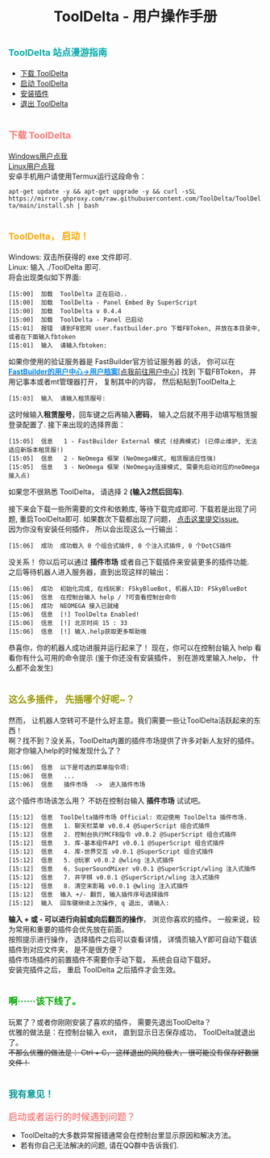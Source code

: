 <h1 align="center">ToolDelta - 用户操作手册</h1><!DOCTYPE html>

# <font color="00AAAA" size=4> ToolDelta 站点漫游指南 </font>
 - [下载 ToolDelta](#下载ToolDelta)
 - [启动 ToolDelta](#启动ToolDelta)
 - [安装插件](#安装插件)
 - [退出 ToolDelta](#退出ToolDelta)

# <span id="下载ToolDelta"><font color="FF7777" size=4>下载 ToolDelta</font></span>
<a href="https://mirror.ghproxy.com/github.com/ToolDelta/ToolDelta/releases/download/0.4.4/ToolDelta-windows.exe">Windows用户点我</a>   
<a href="https://mirror.ghproxy.com/github.com/ToolDelta/ToolDelta/releases/download/0.4.4/ToolDelta-linux">Linux用户点我</a>  
安卓手机用户请使用Termux运行这段命令：

`apt-get update -y && apt-get upgrade -y && curl -sSL  https://mirror.ghproxy.com/raw.githubusercontent.com/ToolDelta/ToolDelta/main/install.sh | bash`

# <span id="启动ToolDelta"><font color="FFAA00" size=4>ToolDelta， 启动！</font></span>
Windows: 双击所获得的 exe 文件即可.  
Linux: 输入 ./ToolDelta 即可.  
将会出现类似如下界面:
```
[15:00]  加载  ToolDelta 正在启动..
[15:00]  加载  ToolDelta - Panel Embed By SuperScript
[15:00]  加载  ToolDelta v 0.4.4
[15:00]  加载  ToolDelta - Panel 已启动
[15:01]  报错  请到FB官网 user.fastbuilder.pro 下载FBToken, 并放在本目录中, 或者在下面输入fbtoken
[15:01]  输入  请输入fbtoken:
```
如果你使用的验证服务器是 FastBuilder官方验证服务器 的话， 你可以在 <a href="https://user.fastbuilder.pro"><b><font color="0088FF">FastBuilder的用户中心->用户档案</font></b>[点我前往用户中心]</a> 找到 下载FBToken， 并用记事本或者mt管理器打开， 复制其中的内容， 然后粘贴到ToolDelta上
```
[15:03]  输入  请输入租赁服号:
```
这时候输入<b>租赁服号</b>，回车键之后再输入<b>密码</b>， 输入之后就不用手动填写租赁服登录配置了.
接下来出现的选择界面：  
```
[15:05]  信息   1 - FastBuilder External 模式 (经典模式) (已停止维护, 无法适应新版本租赁服!)
[15:05]  信息   2 - NeOmega 框架 (NeOmega模式, 租赁服适应性强)
[15:05]  信息   3 - NeOmega 框架 (NeOmegay连接模式, 需要先启动对应的neOmega接入点)
```
如果您不很熟悉 ToolDelta， 请选择 2 <b>(输入2然后回车)</b>.

接下来会下载一些所需要的文件和依赖库, 等待下载完成即可. 下载若是出现了问题, 重启ToolDelta即可.
如果数次下载都出现了问题， <a href="https://github.com/ToolDelta/ToolDelta/issues">点击这里提交issue.</a>  
因为你没有安装任何插件， 所以会出现这么一行输出：
```
[15:06]  成功  成功载入 0 个组合式插件, 0 个注入式插件, 0 个DotCS插件
```
没关系！ 你以后可以通过 <b>插件市场</b> 或者自己下载插件来安装更多的插件功能.  
之后等待机器人进入服务器，直到出现这样的输出：
```
[15:06]  成功  初始化完成, 在线玩家: FSkyBlueBot, 机器人ID: FSkyBlueBot
[15:06]  信息  在控制台输入 help / ?可查看控制台命令
[15:06]  成功  NEOMEGA 接入已就绪
[15:06]  信息  [!] ToolDelta Enabled!
[15:06]  信息  [!] 北京时间 15 : 33
[15:06]  信息  [!] 输入.help获取更多帮助哦
```
恭喜你，你的机器人成功进服并运行起来了！ 现在，你可以在控制台输入 help 看看你有什么可用的命令提示 (鉴于你还没有安装插件， 别在游戏里输入.help， 什么都不会发生)

# <span id="安装插件"><font color="999900" size=4>这么多插件， 先插哪个好呢~？</font></span>
然而， 让机器人空转可不是什么好主意。我们需要一些让ToolDelta活跃起来的东西！  
啊？找不到？没关系，ToolDelta内置的插件市场提供了许多对新人友好的插件。 刚才你输入help的时候发现什么了？
```
[15:06]  信息  以下是可选的菜单指令项:
[15:06]  信息   ...
[15:06]  信息   插件市场  ->  进入插件市场
```
这个插件市场该怎么用？ 不妨在控制台输入 <b>插件市场</b> 试试吧。
```
[15:12]  信息  ToolDelta插件市场 Official: 欢迎使用 ToolDelta 插件市场.
[15:12]  信息   1. 聊天栏菜单 v0.0.4 @SuperScript 组合式插件
[15:12]  信息   2. 控制台执行MCFB指令 v0.0.2 @SuperScript 组合式插件
[15:12]  信息   3. 库-基本组件API v0.0.1 @SuperScript 组合式插件
[15:12]  信息   4. 库-世界交互 v0.0.1 @SuperScript 组合式插件
[15:12]  信息   5. @玩家 v0.0.2 @wling 注入式插件
[15:12]  信息   6. SuperSoundMixer v0.0.1 @SuperScript/wling 注入式插件
[15:12]  信息   7. 井字棋 v0.0.1 @SuperScript/wling 注入式插件
[15:12]  信息   8. 清空末影箱 v0.0.1 @wling 注入式插件
[15:12]  信息  输入 +/- 翻页, 输入插件序号选择插件
[15:12]  输入  回车键继续上次操作, q 退出, 请输入:
```
<b>输入 + 或 - 可以进行向前或向后翻页的操作</b>， 浏览你喜欢的插件。 一般来说，较为常用和重要的插件会优先放在前面。  
按照提示进行操作， 选择插件之后可以查看详情， 详情页输入Y即可自动下载该插件到对应文件夹， 是不是很方便？   
插件市场插件的前置插件不需要你手动下载， 系统会自动下载好。  
安装完插件之后， 重启 ToolDelta 之后插件才会生效。

# <span id="退出ToolDelta"><font color="00AA00" size=4>啊······该下线了。</font></span>
玩累了？或者你刚刚安装了喜欢的插件， 需要先退出ToolDelta？  
优雅的做法是：在控制台输入 exit， 直到显示日志保存成功， ToolDelta就退出了。  
<del>不那么优雅的做法是： Ctrl + C， 这样退出的风险极大， 很可能没有保存好数据文件！</del>

# <span id="退出ToolDelta"><font color="009999" size=4>我有意见！</font></span>
<font size=4 color="FF5555">启动或者运行的时候遇到问题？</font>  
 - ToolDelta的大多数异常报错通常会在控制台里显示原因和解决方法。
 - 若有你自己无法解决的问题, 请在QQ群中告诉我们.

